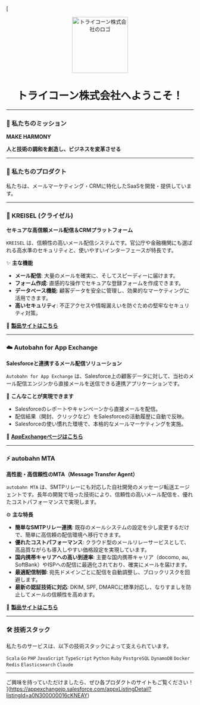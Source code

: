 [<div align="center">
  <img src="https://avatars.githubusercontent.com/u/1286105?s=200&v=4" alt="トライコーン株式会社のロゴ" width="150">
  <h1>トライコーン株式会社へようこそ！</h1>
</div>

---

### 🌟 私たちのミッション

**MAKE HARMONY**

**人と技術の調和を創造し、ビジネスを変革させる**

---

### 🚀 私たちのプロダクト

私たちは、メールマーケティング・CRMに特化したSaaSを開発・提供しています。

---

### 📧 **KREISEL (クライゼル)**

**セキュアな高信頼メール配信＆CRMプラットフォーム**

`KREISEL` は、信頼性の高いメール配信システムです。官公庁や金融機関にも選ばれる高水準のセキュリティと、使いやすいインターフェースが特長です。

✨ **主な機能**
* **メール配信**: 大量のメールを確実に、そしてスピーディーに届けます。
* **フォーム作成**: 直感的な操作でセキュアな登録フォームを作成できます。
* **データベース機能**: 顧客データを安全に管理し、効果的なマーケティングに活用できます。
* **高いセキュリティ**: 不正アクセスや情報漏えいを防ぐための堅牢なセキュリティ対策。

🔗 **[製品サイトはこちら](https://www.kreisel.bz/)**

---

### ☁️ **Autobahn for App Exchange**

**Salesforceと連携するメール配信ソリューション**

`Autobahn for App Exchange` は、Salesforce上の顧客データに対して、当社のメール配信エンジンから直接メールを送信できる連携アプリケーションです。

🤝 **こんなことが実現できます**
* Salesforceのレポートやキャンペーンから直接メールを配信。
* 配信結果（開封、クリックなど）をSalesforceの活動履歴に自動で反映。
* Salesforceの使い慣れた環境で、本格的なメールマーケティングを実施。

🔗 **[AppExchangeページはこちら](https://appexchangejp.salesforce.com/appxListingDetail?listingId=a0N3A00000DrClzUAF)**

---

### ⚡️ **autobahn MTA**

**高性能・高信頼性のMTA（Message Transfer Agent）**

`autobahn MTA` は、SMTPリレーにも対応した自社開発のメッセージ転送エージェントです。長年の開発で培った技術により、信頼性の高いメール配信を、優れたコストパフォーマンスで実現します。

⚙️ **主な特長**
* **簡単なSMTPリレー連携**: 既存のメールシステムの設定を少し変更するだけで、簡単に高信頼の配信環境へ移行できます。
* **優れたコストパフォーマンス**: クラウド型のメールリレーサービスとして、高品質ながらも導入しやすい価格設定を実現しています。
* **国内携帯キャリアへの高い到達率**: 主要な国内携帯キャリア（docomo, au, SoftBank）やISPへの配信に最適化されており、確実にメールを届けます。
* **最適配信制御**: 宛先ドメインごとに配信を自動調整し、ブロックリスクを回避します。
* **最新の認証技術に対応**: DKIM, SPF, DMARCに標準対応し、なりすましを防止してメールの信頼性を高めます。

🔗 [**製品サイトはこちら**](https://autobahn.email/)

---

### 🛠️ 技術スタック

私たちのサービスは、以下の技術スタックによって支えられています。

`Scala` `Go` `PHP` `JavaScript` `TypeScript` `Python` `Ruby` `PostgreSQL` `DynamoDB` `Docker` `Redis` `Elasticsearch` `Claude`

---

ご興味を持っていただけましたら、ぜひ各プロダクトのサイトもご覧ください！
](https://appexchangejp.salesforce.com/appxListingDetail?listingId=a0N300000016cKNEAY)
